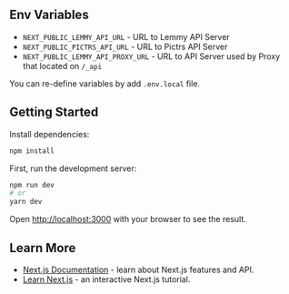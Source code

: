 ## Env Variables

- `NEXT_PUBLIC_LEMMY_API_URL` - URL to Lemmy API Server
- `NEXT_PUBLIC_PICTRS_API_URL` - URL to Pictrs API Server
- `NEXT_PUBLIC_LEMMY_API_PROXY_URL` - URL to API Server used by Proxy that located on `/_api`

You can re-define variables by add `.env.local` file.

## Getting Started

Install dependencies:

```bash
npm install
```

First, run the development server:

```bash
npm run dev
# or
yarn dev
```

Open [http://localhost:3000](http://localhost:3000) with your browser to see the result.

## Learn More

- [Next.js Documentation](https://nextjs.org/docs) - learn about Next.js features and API.
- [Learn Next.js](https://nextjs.org/learn) - an interactive Next.js tutorial.
